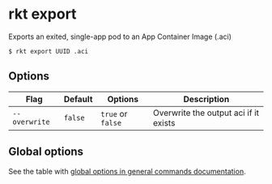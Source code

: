 # rkt export

Exports an exited, single-app pod to an App Container Image (.aci)

```
$ rkt export UUID .aci
```

## Options

| Flag | Default | Options | Description |
| --- | --- | --- | --- |
| `--overwrite` |  `false` | `true` or `false` | Overwrite the output aci if it exists  |

## Global options

See the table with [global options in general commands documentation](../commands.md#global-options).
